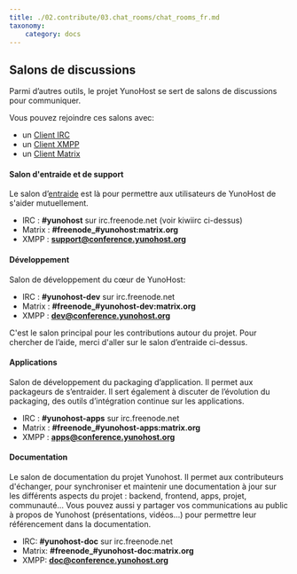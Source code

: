 ```yaml
---
title: ./02.contribute/03.chat_rooms/chat_rooms_fr.md
taxonomy:
    category: docs
---
```

## Salons de discussions

Parmi d’autres outils, le projet YunoHost se sert de salons de discussions pour communiquer.

Vous pouvez rejoindre ces salons avec:
- un [Client IRC](https://fr.wikipedia.org/wiki/Liste_de_clients_IRC)
- un [Client XMPP](https://fr.wikipedia.org/wiki/Clients_XMPP)
- un [Client Matrix](https://linuxfr.org/news/matrix-pour-decentraliser-skype-whatsapp-signal-slack-et-discord)


#### Salon d'entraide et de support
Le salon d’[entraide](help_fr) est là pour permettre aux utilisateurs de YunoHost de s'aider mutuellement.
- IRC : **#yunohost** sur irc.freenode.net (voir kiwiirc ci-dessus)
- Matrix : **#freenode_#yunohost:matrix.org**
- XMPP : **[support@conference.yunohost.org](xmpp:support@conference.yunohost.org?join)**

#### Développement
Salon de développement du cœur de YunoHost:
- IRC : **#yunohost-dev** sur irc.freenode.net
- Matrix : **#freenode_#yunohost-dev:matrix.org**
- XMPP : **[dev@conference.yunohost.org](xmpp:dev@conference.yunohost.org?join)**

C'est le salon principal pour les contributions autour du projet.
Pour chercher de l’aide, merci d'aller sur le salon d’entraide ci-dessus.

#### Applications
Salon de développement du packaging d’application. Il permet aux packageurs de s’entraider.
Il sert également à discuter de l’évolution du packaging, des outils d’intégration continue sur les applications.
- IRC : **#yunohost-apps** sur irc.freenode.net
- Matrix : **#freenode_#yunohost-apps:matrix.org**
- XMPP : **[apps@conference.yunohost.org](xmpp:apps@conference.yunohost.org?join)**

#### Documentation
Le salon de documentation du projet Yunohost. Il permet aux contributeurs d'échanger, pour synchroniser et maintenir une documentation à jour sur les différents aspects du projet : backend, frontend, apps, projet, communauté...
Vous pouvez aussi y partager vos communications au public à propos de Yunohost (présentations, vidéos...) pour permettre leur référencement dans la documentation.
- IRC: **#yunohost-doc** sur irc.freenode.net
- Matrix: **#freenode_#yunohost-doc:matrix.org**
- XMPP: **[doc@conference.yunohost.org](xmpp:doc@conference.yunohost.org?join)**
